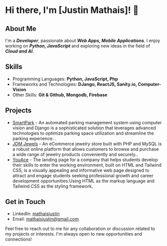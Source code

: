 # Hi there, I'm [Justin Mathais]! 👋

## About Me

I'm a ***Developer***, passionate about ***Web Apps, Mobile Applications***. I enjoy working on ***Python, JavaScript*** and exploring new ideas in the field of ***Cloud and AI***. 

## Skills

- Programming Languages: **Python, JavaScript, Php**
- Frameworks and Technologies: **DJango, ReactJS, Sanity.io, Computer-Vision**
- Other Skills: **Git & Github, Mongodb, Firebase**

## Projects

- [SmartPark](https://github.com/mathaisjustin/smartPark) - An automated parking management system using computer vision and Django is a sophisticated solution that leverages advanced technologies to optimize parking space utilization and streamline the parking experience. .
- [JDM Jewels](https://github.com/mathaisjustin/Jewels-Store) - An eCommerce jewelry store built with PHP and MySQL is a robust online platform that allows customers to browse and purchase a wide range of jewelry products conveniently and securely..
- [YouAce](https://github.com/mathaisjustin/Youace-landing) - The landing page for a company that helps students develop their skills to enter the working environment, built on HTML and Tailwind CSS, is a visually appealing and informative web page designed to attract and engage students seeking professional growth and career development opportunities.Using HTML as the markup language and Tailwind CSS as the styling framework.

## Get in Touch

- LinkedIn: [mathaisjustin](https://www.linkedin.com/in/mathaisjustin/)
- Email: [mathaisjustin@gmail.com](mailto:mathaisjustin@gmail.com)

Feel free to reach out to me for any collaboration or discussion related to my projects or interests. I'm always open to new opportunities and connections!

